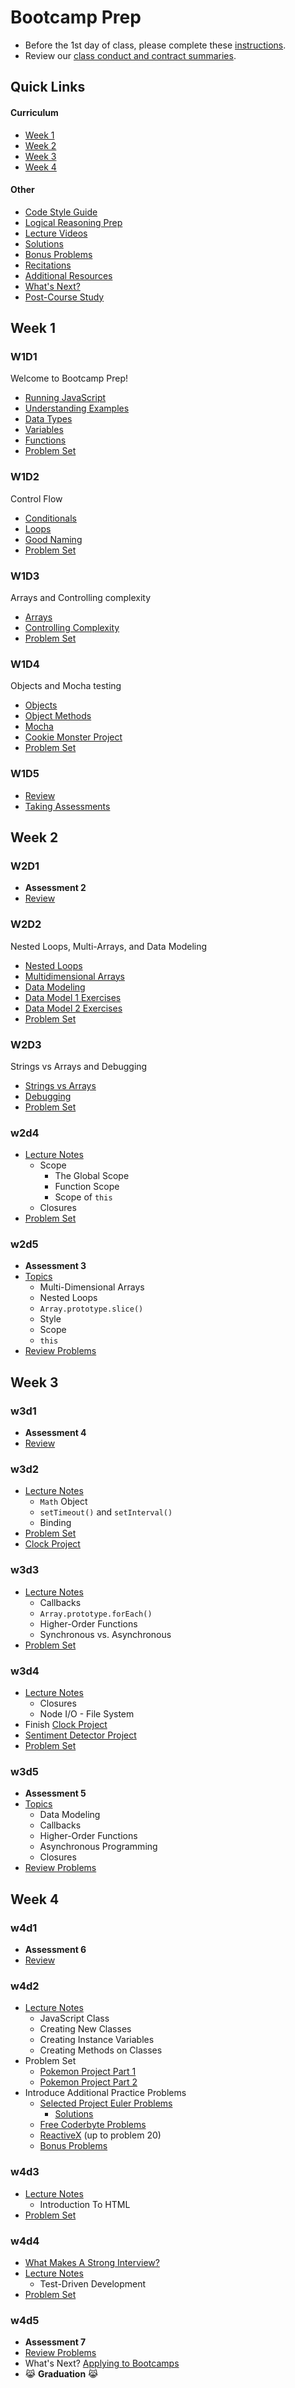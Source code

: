 # Bootcamp Prep

+ Before the 1st day of class, please complete these [instructions](./other/first_day.md).
+ Review our [class conduct and contract summaries](./other/agreement_summaries.md).

## Quick Links
#### Curriculum
  + [Week 1](./w1)
  + [Week 2](./w2)
  + [Week 3](./w3)
  + [Week 4](./w4)

#### Other
  + [Code Style Guide](./other/style_guide.md)
  + [Logical Reasoning Prep](./logical_reasoning_prep)
  + [Lecture Videos](./other/lecture_videos.md)
  + [Solutions](./solutions)
  + [Bonus Problems](./bonus_problems)
  + [Recitations](./recitations)
  + [Additional Resources](./other/resources.md)
  + [What's Next?](./other/whats_next.md)
  + [Post-Course Study](./schedules)

## Week 1

### W1D1
Welcome to Bootcamp Prep!
+ [Running JavaScript][running-javascript]
+ [Understanding Examples][understanding-examples]
+ [Data Types][data-types]
+ [Variables][variables]
+ [Functions][functions]
+ [Problem Set][problem-set-w1d1]

[running-javascript]: ./w1/d1/notes/running_javascript.md
[data-types]: ./w1/d1/notes/data_types.md
[understanding-examples]: ./w1/d1/notes/understanding_examples.md
[variables]: ./w1/d1/notes/variables.md
[functions]: ./w1/d1/notes/functions.md
[problem-set-w1d1]: ./w1/d1/problem_set.md

### W1D2
Control Flow
+ [Conditionals][conditionals]
+ [Loops][loops]
+ [Good Naming][good-naming]
+ [Problem Set][problem-set-w1d2]

[conditionals]: ./w1/d2/notes/conditionals.md
[good-naming]: ./w1/d2/notes/good_naming.md
[loops]: ./w1/d2/notes/loops.md
[problem-set-w1d2]: ./w1/d2/problem_set.md

### W1D3
 Arrays and Controlling complexity
+ [Arrays][arrays]
+ [Controlling Complexity][controlling-complexity]
+ [Problem Set][problem-set-w1d3]

[arrays]: ./w1/d3/notes/arrays.md
[controlling-complexity]: ./w1/d3/notes/controlling_complexity.md
[problem-set-w1d3]: ./w1/d3/problem_set

### W1D4
Objects and Mocha testing
+ [Objects][objects]
+ [Object Methods][object-methods]
+ [Mocha][mocha]
+ [Cookie Monster Project][cookie-monster]
+ [Problem Set][problem-set-w1d4]

[objects]: ./w1/d4/notes/objects.md
[object-methods]: ./w1/d4/notes/object_methods.md
[mocha]: ./w1/d4/notes/mocha.md
[cookie-monster]: ./w1/d4/cookieMonster/README.md
[problem-set-w1d4]: ./w1/d4/problem_set.md

### W1D5
+ [Review][review]
+ [Taking Assessments][taking-assessments]

[review]: ./w1/d5/review.js
[taking-assessments]: ./w1/d5/taking_assessments.md

## Week 2

### W2D1
+ **Assessment 2**
+ [Review][w2d1-lecture-notes]

[w2d1-lecture-notes]:./w2/d1/lecture_notes.md

### W2D2
Nested Loops, Multi-Arrays, and Data Modeling
+ [Nested Loops][nested-loops]
+ [Multidimensional Arrays][multi-arrays]
+ [Data Modeling][data-modeling]
+ [Data Model 1 Exercises][data-model-1]
+ [Data Model 2 Exercises][data-model-2]
+ [Problem Set][problem-set-w2d2]

[nested-loops]: ./w2/d2/notes/nested_loops.md
[multi-arrays]: ./w2/d2/notes/multidimensional_arrays.md
[data-modeling]: ./w2/d2/notes/nested_loops.md
[problem-set-w2d2]: ./w2/d2/problem_set.md
[data-model-1]: ./w2/d2/data_model1.js
[data-model-2]: ./w2/d2/data_model2.js


### W2D3
Strings vs Arrays and Debugging
+ [Strings vs Arrays][strings-vs-arrays]
+ [Debugging][debugging]
+ [Problem Set][problem-set-w2d3]

[strings-vs-arrays]: ./w2/d3/notes/strings_vs_arrays.md
[debugging]: ./w2/d3/notes/debugging.md
[problem-set-w2d3]: ./w2/d3/problem_set.md


### w2d4
+ [Lecture Notes][w2d4-lecture-notes]
  + Scope
    + The Global Scope
    + Function Scope
    + Scope of `this`
  + Closures
+ [Problem Set][w2d4-pset]

[w2d4-lecture-notes]:./w2/d4/lecture_notes.md
[w2d4-pset]:./w2/d4/problem_set.md

### w2d5
+ **Assessment 3**
+ [Topics][w3d1-lecture-notes]
  + Multi-Dimensional Arrays
  + Nested Loops
  + `Array.prototype.slice()`
  + Style
  + Scope
  + `this`
+ [Review Problems][w2-review-problems]

[w2-review-problems]:./w2/d5/review.js

## Week 3

### w3d1
+ **Assessment 4**
+ [Review][w3d1-lecture-notes]

[w3d1-lecture-notes]:./w3/d1/lecture_notes.md

### w3d2
+ [Lecture Notes][w3d2-lecture-notes]
  + `Math` Object
  + `setTimeout()` and `setInterval()`
  + Binding
+ [Problem Set][w3d2-pset]
+ [Clock Project][clock]

[w3d2-lecture-notes]:./w3/d2/lecture_notes.md
[w3d2-pset]:./w3/d2/problem_set.md
[clock]:./w3/d2/clock.md

### w3d3
+ [Lecture Notes][w3d3-lecture-notes]
  + Callbacks
  + `Array.prototype.forEach()`
  + Higher-Order Functions
  + Synchronous vs. Asynchronous
+ [Problem Set][w3d3-pset]

[w3d3-lecture-notes]:./w3/d3/lecture_notes.md
[w3d3-pset]:./w3/d3/problem_set.md

### w3d4
+ [Lecture Notes][w3d4-lecture-notes]
  + Closures
  + Node I/O - File System
+ Finish [Clock Project][clock]
+ [Sentiment Detector Project][sentiment-detector]
+ [Problem Set][w3d4-pset]

[sentiment-detector]:./w3/d4/sentiment_detector
[w3d4-lecture-notes]:./w3/d4/lecture_notes.md
[w3d4-pset]:./w3/d4/problem_set.md

### w3d5
+ **Assessment 5**
+ [Topics][w4d1-lecture-notes]
  + Data Modeling
  + Callbacks
  + Higher-Order Functions
  + Asynchronous Programming
  + Closures
+ [Review Problems][w3-review-problems]

[w3-review-problems]:./w3/d5/review.js

## Week 4

### w4d1
+ **Assessment 6**
+ [Review][w4d1-lecture-notes]

[w4d1-lecture-notes]:./w4/d1/lecture_notes.md

### w4d2
+ [Lecture Notes][w4d2-lecture-notes]
  + JavaScript Class
  + Creating New Classes
  + Creating Instance Variables
  + Creating Methods on Classes
+ Problem Set
  + [Pokemon Project Part 1][pokemon_1]
  + [Pokemon Project Part 2][pokemon_2]
+ Introduce Additional Practice Problems
  + [Selected Project Euler Problems](./other/project_euler.md)
    + [Solutions](./solutions/w4/projectEuler)
  + [Free Coderbyte Problems](https://coderbyte.com/challenges/)
  + [ReactiveX](http://reactivex.io/learnrx/) (up to problem 20)
  + [Bonus Problems](./bonus_problems)

[w4d2-lecture-notes]:./w4/d2/lecture_notes.md
[pokemon_1]:./w4/d2/pokemon/pokemon.md
[pokemon_2]:./w4/d2/pokemon/battle.md

### w4d3
+ [Lecture Notes][w4d3-lecture-notes]
  + Introduction To HTML
+ [Problem Set](./w4/d3/problem_set.md)

[w4d3-lecture-notes]:./w4/d3/lecture_notes.md

### w4d4
+ [What Makes A Strong Interview?](./w4/d4/interview_prep.md)
+ [Lecture Notes][w4d4-lecture-notes]
  + Test-Driven Development
+ [Problem Set](./w4/d4/problem_set)

[w4d4-lecture-notes]:./w4/d4/lecture_notes.md


### w4d5
+ **Assessment 7**
+ [Review Problems][w4-review-problems]
+ What's Next? [Applying to Bootcamps](./other/whats_next.md)
+ :joy_cat: **Graduation** :joy_cat:

[w4-review-problems]:./w4/d5/review.js
